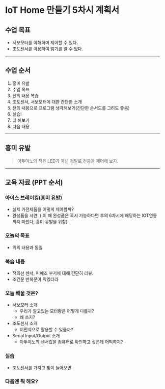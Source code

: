 

# IoT Home 만들기 5차시 계획서

## 수업 목표
* 서보모터를 이해하며 제어할 수 있다. 
* 조도센서를 이용하여 밝기를 알 수 있다.

---

## 수업 순서
1. 흥미 유발
2. 수업 목표
3. 전의 내용 복습
4. 조도센서, 서보모터에 대한 간단한 소개
5. 전의 내용으로 프로그램 생각해보기(간단한 순서도를 그려도 좋음)
6. 실습!
7. 더 해보기
8. 다음 내용
---

## 흥미 유발
> 아두이노의 작은 LED가 아닌 정말로 전등을 제어해 보자.
---

## 교육 자료 (PPT 순서)

### 아이스 브레이킹(흥미 유발)
* 실제 가전제품을 어떻게 제어할까?
* 완성품을 시연. ( 이 때 완성품은 혹시 가능하다면 후의 6차시에 해당하는 IOT연동까지 마친다, 흥미 유발을 위함)

### 오늘의 목표
 * 위의 내용과 동일 
### 복습 내용
* 적외선 센서, 피에조 부저에 대해 간단히 리뷰.
* 조건문 반복문이 뭐였더라

### 오늘 배울 것은?
* 서보모터 소개
	* 우리가 알고있는 모터랑은 어떻게 다를까?
	* 왜 쓰지?
* 조도센서 소개
	* 어떤식으로 활용할 수 있을까?
* Serial Input/Output 소개
	* 아두이노의 센서값을 컴퓨터로 확인하고 싶은데 어떡하지? 

### 실습
* 조도센서를 가지고 빛이 들어오면 

### 다음엔 뭐 해요?
